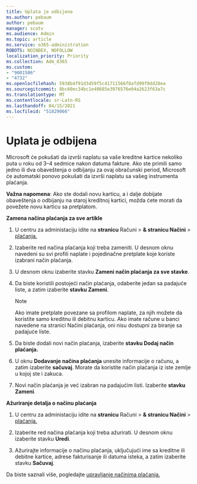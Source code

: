 ```yaml
---
title: Uplata je odbijena
ms.author: pebaum
author: pebaum
manager: scotv
ms.audience: Admin
ms.topic: article
ms.service: o365-administration
ROBOTS: NOINDEX, NOFOLLOW
localization_priority: Priority
ms.collection: Adm_O365
ms.custom:
- "9001506"
- "4732"
ms.openlocfilehash: 5938b4f91d3459f5c41711566f8afd99f0dd28ea
ms.sourcegitcommit: 8bc60ec34bc1e40685e3976576e04a2623f63a7c
ms.translationtype: MT
ms.contentlocale: sr-Latn-RS
ms.lasthandoff: 04/15/2021
ms.locfileid: "51829066"
---
```

# <a name="your-payment-was-declined"></a>Uplata je odbijena

Microsoft će pokušati da izvrši naplatu sa vaše kreditne kartice nekoliko puta u roku od 3–4 sedmice nakon datuma fakture.  Ako ste primili samo jedno ili dva obaveštenja o odbijanju za ovaj obračunski period, Microsoft će automatski ponovo pokušati da izvrši naplatu sa vašeg instrumenta plaćanja.  

**Važna napomena**: Ako ste dodali novu karticu, a i dalje dobijate obaveštenja o odbijanju na staroj kreditnoj kartici, možda ćete morati da povežete novu karticu sa pretplatom.

**Zamena načina plaćanja za sve artikle**

1. U centru za administaciju idite na **stranicu** Računi  >  **& stranicu Načini**  >  [plaćanja.](https://go.microsoft.com/fwlink/p/?linkid=2018806)

2. Izaberite red načina plaćanja koji treba zameniti. U desnom oknu navedeni su svi profili naplate i pojedinačne pretplate koje koriste izabrani način plaćanja.

3. U desnom oknu izaberite stavku **Zameni način plaćanja za sve stavke**.

4. Da biste koristili postojeći način plaćanja, odaberite jedan sa padajuće liste, a zatim izaberite **stavku Zameni**.

    > [!NOTE]
    > Ako imate pretplate povezane sa profilom naplate, za njih možete da koristite samo kreditnu ili debitnu karticu. Ako imate račune u banci  navedene na stranici Načini plaćanja, oni nisu dostupni za biranje sa padajuće liste.

5. Da biste dodali novi način plaćanja, izaberite **stavku Dodaj način plaćanja.**

6. U oknu **Dodavanje načina plaćanja** unesite informacije o računu, a zatim izaberite **sačuvaj**. Morate da koristite način plaćanja iz iste zemlje u kojoj ste i zakuca.

7. Novi način plaćanja je već izabran na padajućim listi. Izaberite **stavku Zameni**.

**Ažuriranje detalja o načinu plaćanja**

1. U centru za administaciju idite na **stranicu** Računi  >  **& stranicu Načini**  >  [plaćanja.](https://go.microsoft.com/fwlink/p/?linkid=2018806)

2. Izaberite red načina plaćanja koji treba ažurirati. U desnom oknu izaberite stavku **Uredi**.

3. Ažurirajte informacije o načinu plaćanja, uključujući ime sa kreditne ili debitne kartice, adrese fakturisanje ili datuma isteka, a zatim izaberite stavku **Sačuvaj**.

Da biste saznali više, pogledajte [upravljanje načinima plaćanja.](https://docs.microsoft.com/microsoft-365/commerce/billing-and-payments/manage-payment-methods)